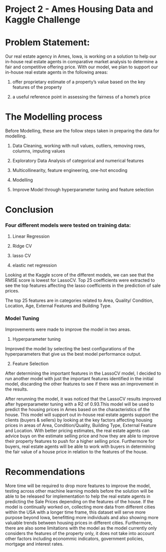 # Project 2 - Ames Housing Data and Kaggle Challenge



# Problem Statement: 
Our real estate agency in Ames, Iowa, is working on a solution to help our in-house real estate agents in comparative market analysis to determine a fair and competitive offering price. With our model, we plan to support our in-house real estate agents in the following areas:

1) offer proprietary estimate of a property’s value based on the key features of the property

2) a useful reference point in assessing the fairness of a home’s price



# The Modelling process 

Before Modelling, these are the follow steps taken in preparing the data for modelling. 

1) Data Cleaning, working with null values, outliers, removing rows, columns, imputing values

2) Exploratory Data Analysis of categorical and numerical features 

3) Multicollinearity, feature engineering, one-hot encoding

4) Modelling 

5) Improve Model through hyperparameter tuning and feature selection 


# Conclusion
### Four different models were tested on training data:

1) Linear Regression

2) Ridge CV

3) lasso CV

4) elastic net regression


Looking at the Kaggle score of the different models, we can see that the RMSE score is lowest for LassoCV. Top 25 coefficients were extracted to see the top features affecting the lasso coefficients in the prediction of sale prices. 

The top 25 features are in categories related to Area, Quality/ Condition, Location, Age, External Features and Building Type. 


### Model Tuning

Improvements were made to improve the model in two areas. 

1) Hyperparameter tuning  

Improved the model by selecting the best configurations of the hyperparameters that give us the best model performance output. 

2) Feature Selection 

After determining the important features in the LassoCV model, I decided to run another model with just the important features identified in the initial model, discarding the other features to see if there was an improvement in the results. 


After rerunning the model, it was noticed that the LassoCV results improved after hyperparameter tuning with a R2 of 0.93.This model will be used to predict the housing prices in Ames based on the characteristics of the house. This model will support out in-house real estate agents support the clients (buyers & sellers) by looking at the key factors affecting housing prices in areas of Area, Condition/Quality, Building Type, External Feature and Location. With better pricing estimates, the real estate agents can advice buys on the estimate selling price and how they are able to improve their property features to push for a higher selling price. Furthermore for buyers, real estate agents will be able to work with buyers in determining the fair value of a house price in relation to the features of the house. 

# Recommendations

More time will be required to drop more features to improve the model, testing across other machine learning models before the solution will be able to be released for implementation to help the real estate agents in predicting the Sale Prices depending on the features of the house. If the model is continually worked on, collecting more data from different cities within the USA with a longer time frame, this dataset will serve more purpose beyond Iowa, benefitting more individuals and also showing more valuable trends between housing prices in different cities. Furthermore, there are also some limitations with the model as the model currently only considers the features of the property only, it does not take into account other factors including econommic indicators, government policies, mortgage and interest rates. 

